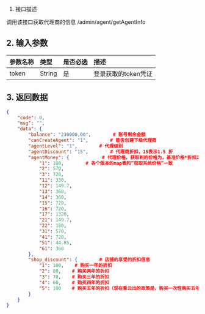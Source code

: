 1. 接口描述

调用该接口获取代理商的信息 /admin/agent/getAgentInfo

## 2. 输入参数

| 参数名称 | 类型 | 是否必选 | 描述 |
| :--- | :--- | :--- | :--- |
| token | String | 是 | 登录获取的token凭证 |

## 3. 返回数据

```json
{
    "code": 0,
    "msg": "",
    "data": {
        "balance": "230000,00",        # 账号剩余金额
        "canCreateAgent": "1",        # 能否创建下级代理商
        "agentLevel": "1",        # 代理级别
        "agentDiscount": "15",        # 代理商折扣，15表示1.5 折
        "agentMoney": {            # 代理价格，获取到的价格为，基准价格*折扣之后的价格
            "1": 180,        # 各个版本的map表和“获取系统价格”一致
            "2": 570,
            "3": 720,
            "11": 330,
            "12": 149.7,
            "13": 360,
            "14": 360,
            "15": 720,
            "16": 720,
            "17": 1320,
            "21": 149.7,
            "22": 180,
            "31": 570,
            "41": 720,
            "51": 44.85,
            "61": 360
        },
        "shop_discount": {        # 店铺的享受的折扣信息   
            "1": 100,    # 购买一年的折扣
            "2": 80,    # 购买两年的折扣
            "3": 70,    # 购买三年的折扣
            "4": 60,    # 购买四年的折扣    
            "5": 100    # 购买五年的折扣（现在乘云出的政策是，购买一次性购买五年，永久免费）
        }
    }
}
```



